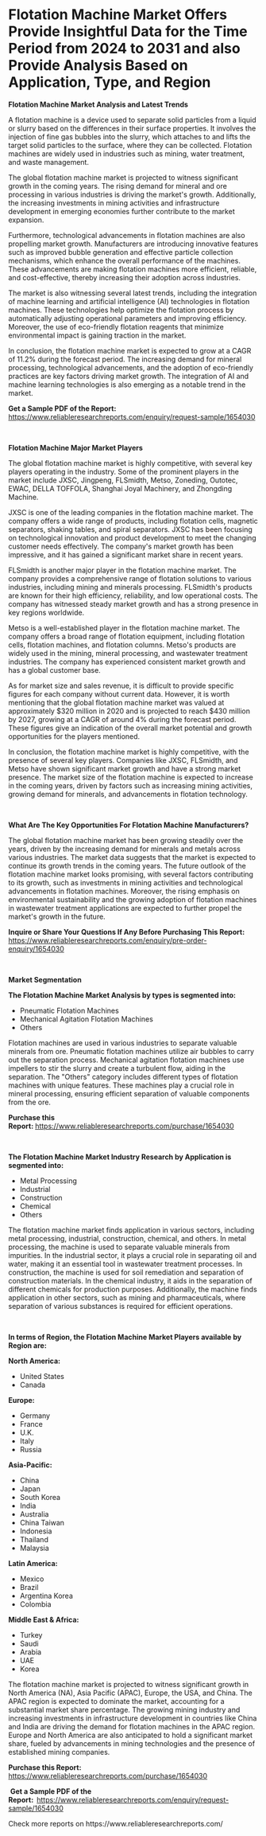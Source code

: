<p><h1>Flotation Machine Market Offers Provide Insightful Data for the Time Period from 2024 to 2031 and also Provide Analysis Based on Application, Type, and Region</h1></p><p><strong>Flotation Machine Market Analysis and Latest Trends</strong></p>
<p><p>A flotation machine is a device used to separate solid particles from a liquid or slurry based on the differences in their surface properties. It involves the injection of fine gas bubbles into the slurry, which attaches to and lifts the target solid particles to the surface, where they can be collected. Flotation machines are widely used in industries such as mining, water treatment, and waste management.</p><p>The global flotation machine market is projected to witness significant growth in the coming years. The rising demand for mineral and ore processing in various industries is driving the market's growth. Additionally, the increasing investments in mining activities and infrastructure development in emerging economies further contribute to the market expansion.</p><p>Furthermore, technological advancements in flotation machines are also propelling market growth. Manufacturers are introducing innovative features such as improved bubble generation and effective particle collection mechanisms, which enhance the overall performance of the machines. These advancements are making flotation machines more efficient, reliable, and cost-effective, thereby increasing their adoption across industries.</p><p>The market is also witnessing several latest trends, including the integration of machine learning and artificial intelligence (AI) technologies in flotation machines. These technologies help optimize the flotation process by automatically adjusting operational parameters and improving efficiency. Moreover, the use of eco-friendly flotation reagents that minimize environmental impact is gaining traction in the market.</p><p>In conclusion, the flotation machine market is expected to grow at a CAGR of 11.2% during the forecast period. The increasing demand for mineral processing, technological advancements, and the adoption of eco-friendly practices are key factors driving market growth. The integration of AI and machine learning technologies is also emerging as a notable trend in the market.</p></p>
<p><strong>Get a Sample PDF of the Report:&nbsp;</strong> <a href="https://www.reliableresearchreports.com/enquiry/request-sample/1654030">https://www.reliableresearchreports.com/enquiry/request-sample/1654030</a></p>
<p>&nbsp;</p>
<p><strong>Flotation Machine Major Market Players</strong></p>
<p><p>The global flotation machine market is highly competitive, with several key players operating in the industry. Some of the prominent players in the market include JXSC, Jingpeng, FLSmidth, Metso, Zoneding, Outotec, EWAC, DELLA TOFFOLA, Shanghai Joyal Machinery, and Zhongding Machine.</p><p>JXSC is one of the leading companies in the flotation machine market. The company offers a wide range of products, including flotation cells, magnetic separators, shaking tables, and spiral separators. JXSC has been focusing on technological innovation and product development to meet the changing customer needs effectively. The company's market growth has been impressive, and it has gained a significant market share in recent years.</p><p>FLSmidth is another major player in the flotation machine market. The company provides a comprehensive range of flotation solutions to various industries, including mining and minerals processing. FLSmidth's products are known for their high efficiency, reliability, and low operational costs. The company has witnessed steady market growth and has a strong presence in key regions worldwide.</p><p>Metso is a well-established player in the flotation machine market. The company offers a broad range of flotation equipment, including flotation cells, flotation machines, and flotation columns. Metso's products are widely used in the mining, mineral processing, and wastewater treatment industries. The company has experienced consistent market growth and has a global customer base.</p><p>As for market size and sales revenue, it is difficult to provide specific figures for each company without current data. However, it is worth mentioning that the global flotation machine market was valued at approximately $320 million in 2020 and is projected to reach $430 million by 2027, growing at a CAGR of around 4% during the forecast period. These figures give an indication of the overall market potential and growth opportunities for the players mentioned.</p><p>In conclusion, the flotation machine market is highly competitive, with the presence of several key players. Companies like JXSC, FLSmidth, and Metso have shown significant market growth and have a strong market presence. The market size of the flotation machine is expected to increase in the coming years, driven by factors such as increasing mining activities, growing demand for minerals, and advancements in flotation technology.</p></p>
<p>&nbsp;</p>
<p><strong>What Are The Key Opportunities For Flotation Machine Manufacturers?</strong></p>
<p><p>The global flotation machine market has been growing steadily over the years, driven by the increasing demand for minerals and metals across various industries. The market data suggests that the market is expected to continue its growth trends in the coming years. The future outlook of the flotation machine market looks promising, with several factors contributing to its growth, such as investments in mining activities and technological advancements in flotation machines. Moreover, the rising emphasis on environmental sustainability and the growing adoption of flotation machines in wastewater treatment applications are expected to further propel the market's growth in the future.</p></p>
<p><strong>Inquire or Share Your Questions If Any Before Purchasing This Report:</strong> <a href="https://www.reliableresearchreports.com/enquiry/pre-order-enquiry/1654030">https://www.reliableresearchreports.com/enquiry/pre-order-enquiry/1654030</a></p>
<p>&nbsp;</p>
<p><strong>Market Segmentation</strong></p>
<p><strong>The Flotation Machine Market Analysis by types is segmented into:</strong></p>
<p><ul><li>Pneumatic Flotation Machines</li><li>Mechanical Agitation Flotation Machines</li><li>Others</li></ul></p>
<p><p>Flotation machines are used in various industries to separate valuable minerals from ore. Pneumatic flotation machines utilize air bubbles to carry out the separation process. Mechanical agitation flotation machines use impellers to stir the slurry and create a turbulent flow, aiding in the separation. The "Others" category includes different types of flotation machines with unique features. These machines play a crucial role in mineral processing, ensuring efficient separation of valuable components from the ore.</p></p>
<p><strong>Purchase this Report:&nbsp;</strong><a href="https://www.reliableresearchreports.com/purchase/1654030">https://www.reliableresearchreports.com/purchase/1654030</a></p>
<p>&nbsp;</p>
<p><strong>The Flotation Machine Market Industry Research by Application is segmented into:</strong></p>
<p><ul><li>Metal Processing</li><li>Industrial</li><li>Construction</li><li>Chemical</li><li>Others</li></ul></p>
<p><p>The flotation machine market finds application in various sectors, including metal processing, industrial, construction, chemical, and others. In metal processing, the machine is used to separate valuable minerals from impurities. In the industrial sector, it plays a crucial role in separating oil and water, making it an essential tool in wastewater treatment processes. In construction, the machine is used for soil remediation and separation of construction materials. In the chemical industry, it aids in the separation of different chemicals for production purposes. Additionally, the machine finds application in other sectors, such as mining and pharmaceuticals, where separation of various substances is required for efficient operations.</p></p>
<p>&nbsp;</p>
<p><strong>In terms of Region, the Flotation Machine Market Players available by Region are:</strong></p>
<p>
    <p> <strong> North America: </strong>
        <ul>
            <li>United States</li>
            <li>Canada</li>
        </ul>
        </p> 
    <p> <strong> Europe: </strong>
        <ul>
            <li>Germany</li>
            <li>France</li>
            <li>U.K.</li>
            <li>Italy</li>
            <li>Russia</li>
        </ul>
        </p> 
    <p> <strong> Asia-Pacific: </strong>
        <ul>
            <li>China</li>
            <li>Japan</li>
            <li>South Korea</li>
            <li>India</li>
            <li>Australia</li>
            <li>China Taiwan</li>
            <li>Indonesia</li>
            <li>Thailand</li>
            <li>Malaysia</li>
        </ul>
        </p> 
    <p> <strong> Latin America: </strong>
        <ul>
            <li>Mexico</li>
            <li>Brazil</li>
            <li>Argentina Korea</li>
            <li>Colombia</li>
        </ul>
        </p> 
    <p> <strong> Middle East & Africa: </strong>
        <ul>
            <li>Turkey</li>
            <li>Saudi</li>
            <li>Arabia</li>
            <li>UAE</li>
            <li>Korea</li>
        </ul>
    </p>
    </p>
<p><p>The flotation machine market is projected to witness significant growth in North America (NA), Asia Pacific (APAC), Europe, the USA, and China. The APAC region is expected to dominate the market, accounting for a substantial market share percentage. The growing mining industry and increasing investments in infrastructure development in countries like China and India are driving the demand for flotation machines in the APAC region. Europe and North America are also anticipated to hold a significant market share, fueled by advancements in mining technologies and the presence of established mining companies.</p></p>
<p><strong>Purchase this Report: </strong><a href="https://www.reliableresearchreports.com/purchase/1654030">https://www.reliableresearchreports.com/purchase/1654030</a></p>
<p>&nbsp;<strong>Get a Sample PDF of the Report:&nbsp;&nbsp;</strong><a href="https://www.reliableresearchreports.com/enquiry/request-sample/1654030">https://www.reliableresearchreports.com/enquiry/request-sample/1654030</a></p>
<p><strong></strong></p>
<p>Check more reports on https://www.reliableresearchreports.com/</p>